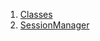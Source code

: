 

1. [Classes](file-___home_harshil_Desktop_open-source_palisadoes_talawa_lib_services_session_manager/#classes)
2. [SessionManager](file-___home_harshil_Desktop_open-source_palisadoes_talawa_lib_services_session_manager/SessionManager-class.html)
